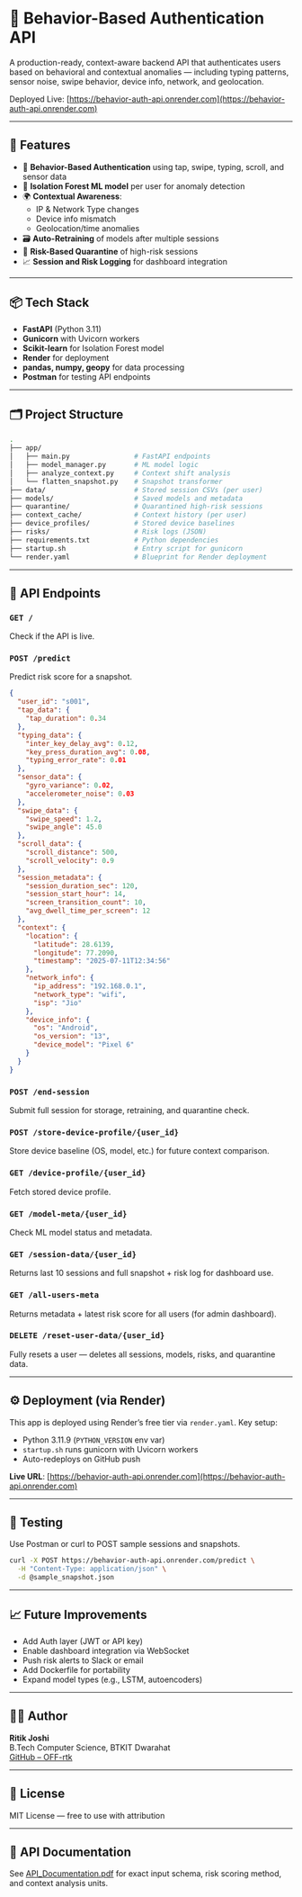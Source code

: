 # 🧠 Behavior-Based Authentication API

A production-ready, context-aware backend API that authenticates users based on behavioral and contextual anomalies — including typing patterns, sensor noise, swipe behavior, device info, network, and geolocation.

Deployed Live: [https://behavior-auth-api.onrender.com](https://behavior-auth-api.onrender.com)

---

## 🚀 Features

- 🔐 **Behavior-Based Authentication** using tap, swipe, typing, scroll, and sensor data
- 🧠 **Isolation Forest ML model** per user for anomaly detection
- 🌍 **Contextual Awareness**:
  - IP & Network Type changes
  - Device info mismatch
  - Geolocation/time anomalies
- 🗃️ **Auto-Retraining** of models after multiple sessions
- 🚨 **Risk-Based Quarantine** of high-risk sessions
- 📈 **Session and Risk Logging** for dashboard integration

---

## 📦 Tech Stack

- **FastAPI** (Python 3.11)
- **Gunicorn** with Uvicorn workers
- **Scikit-learn** for Isolation Forest model
- **Render** for deployment
- **pandas, numpy, geopy** for data processing
- **Postman** for testing API endpoints

---

## 🗂️ Project Structure

```bash
.
├── app/
│   ├── main.py                # FastAPI endpoints
│   ├── model_manager.py       # ML model logic
│   ├── analyze_context.py     # Context shift analysis
│   └── flatten_snapshot.py    # Snapshot transformer
├── data/                      # Stored session CSVs (per user)
├── models/                    # Saved models and metadata
├── quarantine/                # Quarantined high-risk sessions
├── context_cache/             # Context history (per user)
├── device_profiles/           # Stored device baselines
├── risks/                     # Risk logs (JSON)
├── requirements.txt           # Python dependencies
├── startup.sh                 # Entry script for gunicorn
└── render.yaml                # Blueprint for Render deployment
```

---

## 📡 API Endpoints

### `GET /`
Check if the API is live.

### `POST /predict`
Predict risk score for a snapshot.

```json
{
  "user_id": "s001",
  "tap_data": {
    "tap_duration": 0.34
  },
  "typing_data": {
    "inter_key_delay_avg": 0.12,
    "key_press_duration_avg": 0.08,
    "typing_error_rate": 0.01
  },
  "sensor_data": {
    "gyro_variance": 0.02,
    "accelerometer_noise": 0.03
  },
  "swipe_data": {
    "swipe_speed": 1.2,
    "swipe_angle": 45.0
  },
  "scroll_data": {
    "scroll_distance": 500,
    "scroll_velocity": 0.9
  },
  "session_metadata": {
    "session_duration_sec": 120,
    "session_start_hour": 14,
    "screen_transition_count": 10,
    "avg_dwell_time_per_screen": 12
  },
  "context": {
    "location": {
      "latitude": 28.6139,
      "longitude": 77.2090,
      "timestamp": "2025-07-11T12:34:56"
    },
    "network_info": {
      "ip_address": "192.168.0.1",
      "network_type": "wifi",
      "isp": "Jio"
    },
    "device_info": {
      "os": "Android",
      "os_version": "13",
      "device_model": "Pixel 6"
    }
  }
}

```

### `POST /end-session`
Submit full session for storage, retraining, and quarantine check.

### `POST /store-device-profile/{user_id}`
Store device baseline (OS, model, etc.) for future context comparison.

### `GET /device-profile/{user_id}`
Fetch stored device profile.

### `GET /model-meta/{user_id}`
Check ML model status and metadata.

### `GET /session-data/{user_id}`
Returns last 10 sessions and full snapshot + risk log for dashboard use.

### `GET /all-users-meta`
Returns metadata + latest risk score for all users (for admin dashboard).

### `DELETE /reset-user-data/{user_id}`
Fully resets a user — deletes all sessions, models, risks, and quarantine data.

---

## ⚙️ Deployment (via Render)

This app is deployed using Render’s free tier via `render.yaml`. Key setup:

- Python 3.11.9 (`PYTHON_VERSION` env var)
- `startup.sh` runs gunicorn with Uvicorn workers
- Auto-redeploys on GitHub push

**Live URL**: [https://behavior-auth-api.onrender.com](https://behavior-auth-api.onrender.com)

---

## 🧪 Testing

Use Postman or curl to POST sample sessions and snapshots.

```bash
curl -X POST https://behavior-auth-api.onrender.com/predict \
  -H "Content-Type: application/json" \
  -d @sample_snapshot.json
```

---

## 📈 Future Improvements

- Add Auth layer (JWT or API key)
- Enable dashboard integration via WebSocket
- Push risk alerts to Slack or email
- Add Dockerfile for portability
- Expand model types (e.g., LSTM, autoencoders)

---

## 👨‍💻 Author

**Ritik Joshi**  
B.Tech Computer Science, BTKIT Dwarahat  
[GitHub – OFF-rtk](https://github.com/OFF-rtk)

---

## 📄 License

MIT License — free to use with attribution

---

## 📄 API Documentation

See [API_Documentation.pdf](./API_Documentation.pdf) for exact input schema, risk scoring method, and context analysis units.
